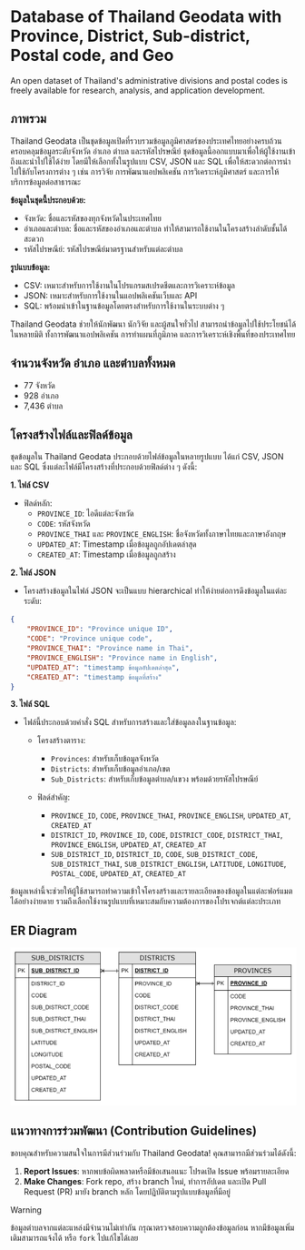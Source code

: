 # Database of Thailand Geodata with Province, District, Sub-district, Postal code, and Geo
An open dataset of Thailand's administrative divisions and postal codes is freely available for research, analysis, and application development.

## ภาพรวม
Thailand Geodata เป็นชุดข้อมูลเปิดที่รวบรวมข้อมูลภูมิศาสตร์ของประเทศไทยอย่างครบถ้วน ครอบคลุมข้อมูลระดับจังหวัด อำเภอ ตำบล และรหัสไปรษณีย์ ชุดข้อมูลนี้ออกแบบมาเพื่อให้ผู้ใช้งานเข้าถึงและนำไปใช้ได้ง่าย โดยมีให้เลือกทั้งในรูปแบบ CSV, JSON และ SQL เพื่อให้สะดวกต่อการนำไปใช้กับโครงการต่าง ๆ เช่น การวิจัย การพัฒนาแอปพลิเคชัน การวิเคราะห์ภูมิศาสตร์ และการให้บริการข้อมูลต่อสาธารณะ

**ข้อมูลในชุดนี้ประกอบด้วย:**

- จังหวัด: ชื่อและรหัสของทุกจังหวัดในประเทศไทย
- อำเภอและตำบล: ชื่อและรหัสของอำเภอและตำบล ทำให้สามารถใช้งานในโครงสร้างลำดับชั้นได้สะดวก
- รหัสไปรษณีย์: รหัสไปรษณีย์มาตรฐานสำหรับแต่ละตำบล

**รูปแบบข้อมูล:**

- CSV: เหมาะสำหรับการใช้งานในโปรแกรมสเปรดชีตและการวิเคราะห์ข้อมูล
- JSON: เหมาะสำหรับการใช้งานในแอปพลิเคชันเว็บและ API
- SQL: พร้อมนำเข้าในฐานข้อมูลโดยตรงสำหรับการใช้งานในระบบต่าง ๆ

Thailand Geodata ช่วยให้นักพัฒนา นักวิจัย และผู้สนใจทั่วไป สามารถนำข้อมูลไปใช้ประโยชน์ได้ในหลายมิติ ทั้งการพัฒนาแอปพลิเคชัน การทำแผนที่ภูมิภาค และการวิเคราะห์เชิงพื้นที่ของประเทศไทย

## จำนวนจังหวัด อำเภอ และตำบลทั้งหมด
- 77 จังหวัด
- 928 อำเภอ
- 7,436 ตำบล

## โครงสร้างไฟล์และฟิลด์ข้อมูล
ชุดข้อมูลใน Thailand Geodata ประกอบด้วยไฟล์ข้อมูลในหลายรูปแบบ ได้แก่ CSV, JSON และ SQL ซึ่งแต่ละไฟล์มีโครงสร้างที่ประกอบด้วยฟิลด์ต่าง ๆ ดังนี้:

**1. ไฟล​์ CSV**
   - ฟิลด์หลัก:
     - `PROVINCE_ID`: ไอดีแต่ละจังหวัด
     - `CODE`: รหัสจังหวัด
     - `PROVINCE_THAI` และ `PROVINCE_ENGLISH`: ชื่อจังหวัดทั้งภาษาไทยและภาษาอังกฤษ
     - `UPDATED_AT`: Timestamp เมื่อข้อมูลถูกอัปเดตล่าสุด
     - `CREATED_AT`: Timestamp เมื่อข้อมูลถูกสร้าง
  
**2. ไฟล์ JSON**
  - โครงสร้างข้อมูลในไฟล์ JSON จะเป็นแบบ hierarchical ทำให้ง่ายต่อการดึงข้อมูลในแต่ละระดับ:

```json
{
    "PROVINCE_ID": "Province unique ID",
    "CODE": "Province unique code",
    "PROVINCE_THAI": "Province name in Thai",
    "PROVINCE_ENGLISH": "Province name in English",
    "UPDATED_AT": "timestamp ข้อมูลอัปเดตล่าสุด",
    "CREATED_AT": "timestamp ข้อมูลที่สร้าง"
}
```

**3. ไฟล์ SQL**

- ไฟล์นี้ประกอบด้วยคำสั่ง SQL สำหรับการสร้างและใส่ข้อมูลลงในฐานข้อมูล:
  
  - โครงสร้างตาราง:
    - `Provinces`: สำหรับเก็บข้อมูลจังหวัด
    - `Districts`: สำหรับเก็บข้อมูลอำเภอ/เขต
    - `Sub_Districts`: สำหรับเก็บข้อมูลตำบล/แขวง พร้อมด้วยรหัสไปรษณีย์

  - ฟิลด์สำคัญ:
    - `PROVINCE_ID`, `CODE`, `PROVINCE_THAI`, `PROVINCE_ENGLISH`, `UPDATED_AT`, `CREATED_AT`
    - `DISTRICT_ID`, `PROVINCE_ID`, `CODE`, `DISTRICT_CODE`, `DISTRICT_THAI`, `PROVINCE_ENGLISH`, `UPDATED_AT`, `CREATED_AT`
    - `SUB_DISTRICT_ID`, `DISTRICT_ID`, `CODE`, `SUB_DISTRICT_CODE`, `SUB_DISTRICT_THAI`, `SUB_DISTRICT_ENGLISH`, `LATITUDE`, `LONGITUDE`, `POSTAL_CODE`, `UPDATED_AT`, `CREATED_AT`
   
ข้อมูลเหล่านี้จะช่วยให้ผู้ใช้สามารถทำความเข้าใจโครงสร้างและรายละเอียดของข้อมูลในแต่ละฟอร์แมตได้อย่างง่ายดาย รวมถึงเลือกใช้งานรูปแบบที่เหมาะสมกับความต้องการของโปรเจกต์แต่ละประเภท

## ER Diagram
![ER Diagram](/er-diagram/er-diagram.png)

## แนวทางการร่วมพัฒนา (Contribution Guidelines)

ขอบคุณสำหรับความสนใจในการมีส่วนร่วมกับ Thailand Geodata! คุณสามารถมีส่วนร่วมได้ดังนี้:

1. **Report Issues**: หากพบข้อผิดพลาดหรือมีข้อเสนอแนะ โปรดเปิด Issue พร้อมรายละเอียด
2. **Make Changes**: Fork repo, สร้าง branch ใหม่, ทำการอัปเดต และเปิด Pull Request (PR) มายัง branch หลัก โดยปฏิบัติตามรูปแบบข้อมูลที่มีอยู่

> [!WARNING]
> ข้อมูลตำบลจากแต่ละแหล่งมีจำนวนไม่เท่ากัน กรุณาตรวจสอบความถูกต้องข้อมูลก่อน หากมีข้อมูลเพิ่มเติมสามารถแจ้งได้ หรือ `fork` ไปแก้ไขได้เลย
